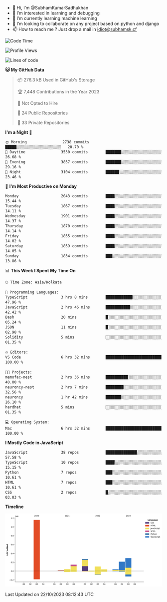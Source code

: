 - 👋 Hi, I’m @SubhamKumarSadhukhan
- 👀 I’m interested in learning and debugging
- 🌱 I’m currently learning machine learning
- 💞️ I’m looking to collaborate on any project based on python and django
- 📫 How to reach me ?
      Just drop a mail in idiot@subhamsk.cf

<!---
SubhamKumarSadhukhan/SubhamKumarSadhukhan is a ✨ special ✨ repository because its `README.md` (this file) appears on your GitHub profile.
You can click the Preview link to take a look at your changes.
--->


<!--START_SECTION:waka-->
![Code Time](http://img.shields.io/badge/Code%20Time-1%2C597%20hrs%2045%20mins-blue)

![Profile Views](http://img.shields.io/badge/Profile%20Views-1-blue)

![Lines of code](https://img.shields.io/badge/From%20Hello%20World%20I%27ve%20Written-2.3%20million%20lines%20of%20code-blue)

**🐱 My GitHub Data** 

> 📦 276.3 kB Used in GitHub's Storage 
 > 
> 🏆 7,448 Contributions in the Year 2023
 > 
> 🚫 Not Opted to Hire
 > 
> 📜 24 Public Repositories 
 > 
> 🔑 33 Private Repositories 
 > 
**I'm a Night 🦉** 

```text
🌞 Morning                2738 commits        █████░░░░░░░░░░░░░░░░░░░░   20.70 % 
🌆 Daytime                3530 commits        ███████░░░░░░░░░░░░░░░░░░   26.68 % 
🌃 Evening                3857 commits        ███████░░░░░░░░░░░░░░░░░░   29.16 % 
🌙 Night                  3104 commits        ██████░░░░░░░░░░░░░░░░░░░   23.46 % 
```
📅 **I'm Most Productive on Monday** 

```text
Monday                   2043 commits        ████░░░░░░░░░░░░░░░░░░░░░   15.44 % 
Tuesday                  1867 commits        ████░░░░░░░░░░░░░░░░░░░░░   14.11 % 
Wednesday                1901 commits        ████░░░░░░░░░░░░░░░░░░░░░   14.37 % 
Thursday                 1870 commits        ████░░░░░░░░░░░░░░░░░░░░░   14.14 % 
Friday                   1855 commits        ████░░░░░░░░░░░░░░░░░░░░░   14.02 % 
Saturday                 1859 commits        ████░░░░░░░░░░░░░░░░░░░░░   14.05 % 
Sunday                   1834 commits        ███░░░░░░░░░░░░░░░░░░░░░░   13.86 % 
```


📊 **This Week I Spent My Time On** 

```text
🕑︎ Time Zone: Asia/Kolkata

💬 Programming Languages: 
TypeScript               3 hrs 8 mins        ████████████░░░░░░░░░░░░░   47.96 % 
JavaScript               2 hrs 46 mins       ███████████░░░░░░░░░░░░░░   42.42 % 
Bash                     20 mins             █░░░░░░░░░░░░░░░░░░░░░░░░   05.24 % 
JSON                     11 mins             █░░░░░░░░░░░░░░░░░░░░░░░░   02.98 % 
Solidity                 5 mins              ░░░░░░░░░░░░░░░░░░░░░░░░░   01.35 % 

🔥 Editors: 
VS Code                  6 hrs 32 mins       █████████████████████████   100.00 % 

🐱‍💻 Projects: 
memofac-nest             2 hrs 36 mins       ██████████░░░░░░░░░░░░░░░   40.00 % 
neuroncy-nest            2 hrs 7 mins        ████████░░░░░░░░░░░░░░░░░   32.56 % 
neuroncy                 1 hr 42 mins        ███████░░░░░░░░░░░░░░░░░░   26.10 % 
hardhat                  5 mins              ░░░░░░░░░░░░░░░░░░░░░░░░░   01.35 % 

💻 Operating System: 
Mac                      6 hrs 32 mins       █████████████████████████   100.00 % 
```

**I Mostly Code in JavaScript** 

```text
JavaScript               38 repos            ██████████████░░░░░░░░░░░   57.58 % 
TypeScript               10 repos            ████░░░░░░░░░░░░░░░░░░░░░   15.15 % 
Python                   7 repos             ███░░░░░░░░░░░░░░░░░░░░░░   10.61 % 
HTML                     7 repos             ███░░░░░░░░░░░░░░░░░░░░░░   10.61 % 
CSS                      2 repos             █░░░░░░░░░░░░░░░░░░░░░░░░   03.03 % 
```



**Timeline**

![Lines of Code chart](https://raw.githubusercontent.com/SubhamKumarSadhukhan/SubhamKumarSadhukhan/main/assets/bar_graph.png)


 Last Updated on 22/10/2023 08:12:43 UTC
<!--END_SECTION:waka-->
